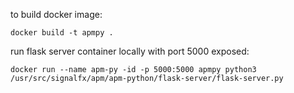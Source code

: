 to build docker image:

```docker build -t apmpy .```

run flask server container locally with port 5000 exposed:

```docker run --name apm-py -id -p 5000:5000 apmpy python3 /usr/src/signalfx/apm/apm-python/flask-server/flask-server.py```
